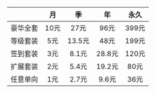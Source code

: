 
|  | 月 | 季 | 年 | 永久 |
|:------:|:------:|:------:|:------:|:------:|
| 豪华全套 | 10元 | 27元 | 96元 | 399元 |
| 等级套装 | 5元 | 13.5元 | 48元 | 199元 |
| 签到套装 | 3元 | 8.1元 | 28.8元 | 120元 |
| 扩展套装 | 2元 | 5.4元 | 19.2元 | 80元 |
| 任意单向 | 1元 | 2.7元 | 9.6元 | 36元 |
